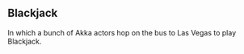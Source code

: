 Blackjack
---------

In which a bunch of Akka actors hop on the bus to Las Vegas to play Blackjack.
